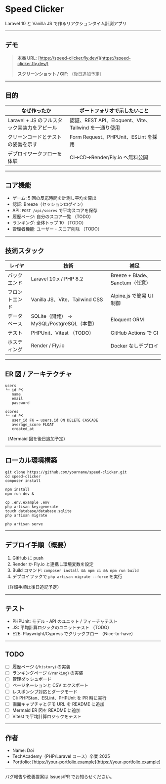 # Speed Clicker

Laravel 10 と Vanilla JS で作るリアクションタイム計測アプリ

---

## デモ

> **本番 URL**: [https://speed-clicker.fly.dev/](https://speed-clicker.fly.dev/)
>
> **スクリーンショット / GIF**: （後日追加予定）

---

## 目的

| なぜ作ったか                                | ポートフォリオで示したいこと                          |
| ------------------------------------------- | ----------------------------------------------------- |
| Laravel + JS のフルスタック実装力をアピール | 認証、REST API、Eloquent、Vite、Tailwind を一通り使用 |
| クリーンコードとテストの姿勢を示す          | Form Request、PHPUnit、ESLint を採用                  |
| デプロイワークフローを体験                  | CI→CD→Render/Fly.io へ無料公開                        |

---

## コア機能

-   ゲーム: 5 回の反応時間を計測し平均を算出
-   認証: Breeze（セッションログイン）
-   API: `POST /api/scores` で平均スコアを保存
-   履歴ページ: 自分のスコア一覧 （TODO）
-   ランキング: 全体トップ 10 （TODO）
-   管理者機能: ユーザー・スコア削除 （TODO）

---

## 技術スタック

| レイヤ         | 技術                                      | 補足                            |
| -------------- | ----------------------------------------- | ------------------------------- |
| バックエンド   | Laravel 10.x / PHP 8.2                    | Breeze + Blade、Sanctum（任意） |
| フロントエンド | Vanilla JS、Vite、Tailwind CSS            | Alpine.js で簡易 UI 制御        |
| データベース   | SQLite（開発） → MySQL/PostgreSQL（本番） | Eloquent ORM                    |
| テスト         | PHPUnit、Vitest （TODO）                  | GitHub Actions で CI            |
| ホスティング   | Render / Fly.io                           | Docker なしデプロイ             |

---

## ER 図 / アーキテクチャ

```
users
└─ id PK
   name
   email
   password

scores
└─ id PK
   user_id FK → users.id ON DELETE CASCADE
   average_score FLOAT
   created_at
```

（Mermaid 図を後日追加予定）

---

## ローカル環境構築

```
git clone https://github.com/yourname/speed-clicker.git
cd speed-clicker
composer install

npm install
npm run dev &

cp .env.example .env
php artisan key:generate
touch database/database.sqlite
php artisan migrate

php artisan serve
```

---

## デプロイ手順（概要）

1. GitHub に push
2. Render か Fly.io と連携し環境変数を設定
3. Build コマンド: `composer install && npm ci && npm run build`
4. デプロイフックで `php artisan migrate --force` を実行

（詳細手順は後日追記予定）

---

## テスト

-   PHPUnit: モデル・API のユニット / フィーチャテスト
-   JS: 平均計算ロジックのユニットテスト （TODO）
-   E2E: Playwright/Cypress でクリックフロー （Nice-to-have）

---

## TODO

-   [ ] 履歴ページ (`/history`) の実装
-   [ ] ランキングページ (`/ranking`) の実装
-   [ ] 管理ダッシュボード
-   [ ] ページネーションと CSV エクスポート
-   [ ] レスポンシブ対応とダークモード
-   [ ] CI: PHPStan、ESLint、PHPUnit を PR 時に実行
-   [ ] 画面キャプチャとデモ URL を README に追加
-   [ ] Mermaid ER 図を README に追加
-   [ ] Vitest で平均計算ロジックをテスト

---

## 作者

-   Name: Doi
-   TechAcademy（PHP/Laravel コース）卒業 2025
-   Portfolio: [https://your-portfolio.example](https://your-portfolio.example)

---

バグ報告や改善提案は Issues/PR でお知らせください。
